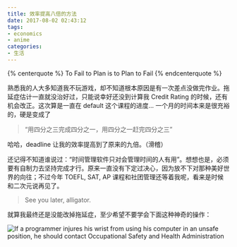 ```yaml
---
title: 效率提高八倍的方法
date: 2017-08-02 02:43:12
tags:
- economics
- anime
categories:
- 生活
---
```


{% centerquote %}
To Fail to Plan is to Plan to Fail
{% endcenterquote %}

<!-- more -->

熟悉我的人大多知道我不玩游戏，却不知道根本原因是有一次差点没做完作业。拖延症估计一直就没治好过，只能说幸好还没到计算我 Credit Rating 的时候，还有机会改正。这次算是一直在 default 这个课程的进度... 一个月的时间本来是很充裕的，硬是变成了

> “用四分之三完成四分之一，用四分之一赶完四分之三”

哈哈，deadline 让我的效率提高到了原来的九倍。（滑稽）

还记得不知道谁说过：“时间管理软件只对会管理时间的人有用”。想想也是，必须要有自制力去坚持完成才行。原来一直没有下定过决心，因为放不下对那种美好世界的向往；不过今年 TOEFL, SAT, AP 课程和社团管理还等着我呢，看来是时候和二次元说再见了。

> See you later, alligator.

就算我最终还是没能改掉拖延症，至少希望不要学会下面这种神奇的操作：

![If a programmer injures his wrist from using his computer in an unsafe position, he should contact Occupational Safety and Health Administration](https://wx1.sinaimg.cn/large/9b6450acgy1fi4svz3ahaj20n2053jru.jpg)
